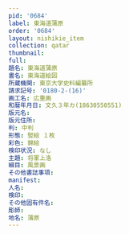 ```yaml
---
pid: '0684'
label: 東海道蒲原
order: '0684'
layout: nishikie_item
collection: qatar
thumbnail: 
full: 
題名: 東海道蒲原
書名: 東海道絵図
所蔵機関: 東京大学史料編纂所
請求記号: '0180-2-(16)'
画工名: 広重画
和暦年月日: 文久３年カ(18630550551)
版元名: 
版元住所: 
判: 中判
形態: 竪絵 １枚
彩色: 錦絵
検印状況: なし
主題: 将軍上洛
細目: 風景画
その他書誌事項: 
manifest: 
人名: 
検印: 
その他固有件名: 
彫師: 
地名: 蒲原
---
```

